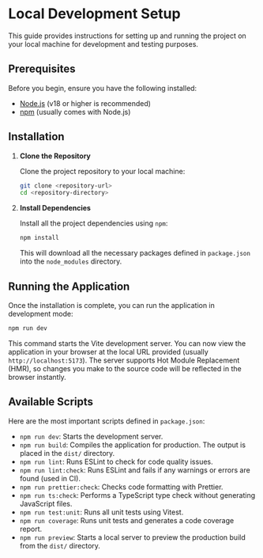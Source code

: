 # Local Development Setup

This guide provides instructions for setting up and running the project on your local machine for development and testing purposes.

## Prerequisites

Before you begin, ensure you have the following installed:

- [Node.js](https://nodejs.org/) (v18 or higher is recommended)
- [npm](https://www.npmjs.com/) (usually comes with Node.js)

## Installation

1.  **Clone the Repository**

    Clone the project repository to your local machine:

    ```bash
    git clone <repository-url>
    cd <repository-directory>
    ```

2.  **Install Dependencies**

    Install all the project dependencies using `npm`:

    ```bash
    npm install
    ```

    This will download all the necessary packages defined in `package.json` into the `node_modules` directory.

## Running the Application

Once the installation is complete, you can run the application in development mode:

```bash
npm run dev
```

This command starts the Vite development server. You can now view the application in your browser at the local URL provided (usually `http://localhost:5173`). The server supports Hot Module Replacement (HMR), so changes you make to the source code will be reflected in the browser instantly.

## Available Scripts

Here are the most important scripts defined in `package.json`:

- `npm run dev`: Starts the development server.
- `npm run build`: Compiles the application for production. The output is placed in the `dist/` directory.
- `npm run lint`: Runs ESLint to check for code quality issues.
- `npm run lint:check`: Runs ESLint and fails if any warnings or errors are found (used in CI).
- `npm run prettier:check`: Checks code formatting with Prettier.
- `npm run ts:check`: Performs a TypeScript type check without generating JavaScript files.
- `npm run test:unit`: Runs all unit tests using Vitest.
- `npm run coverage`: Runs unit tests and generates a code coverage report.
- `npm run preview`: Starts a local server to preview the production build from the `dist/` directory.
